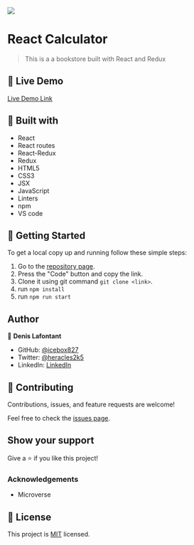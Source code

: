![](https://img.shields.io/badge/Microverse-blueviolet)

# React Calculator

> This is a a bookstore built with React and Redux

## :red_circle: Live Demo

[Live Demo Link](https://denis-react-bookstore.herokuapp.com/)

## :hammer: Built with

- React
- React routes
- React-Redux
- Redux
- HTML5
- CSS3
- JSX
- JavaScript
- Linters
- npm
- VS code

## :construction_worker: Getting Started

To get a local copy up and running follow these simple steps:

1. Go to the [repository page](https://github.com/icebox827/bookstore/).
2. Press the "Code" button and copy the link.
3. Clone it using git command `git clone <link>`.
4. run `npm install`
5. run `npm run start`

## Author

👤 **Denis Lafontant**

- GitHub: [@icebox827](https://github.com/icebox827)
- Twitter: [@heracles2k5](https://twitter.com/@heracles2k5)
- LinkedIn: [LinkedIn](https://www.linkedin.com/in/denis-lafontant/)

## 🤝 Contributing

Contributions, issues, and feature requests are welcome!

Feel free to check the [issues page](https://github.com/icebox827/bookstore/issues/1).

## Show your support

Give a ⭐️ if you like this project!

### Acknowledgements

- Microverse

## 📝 License

This project is [MIT](LICENSE) licensed.
